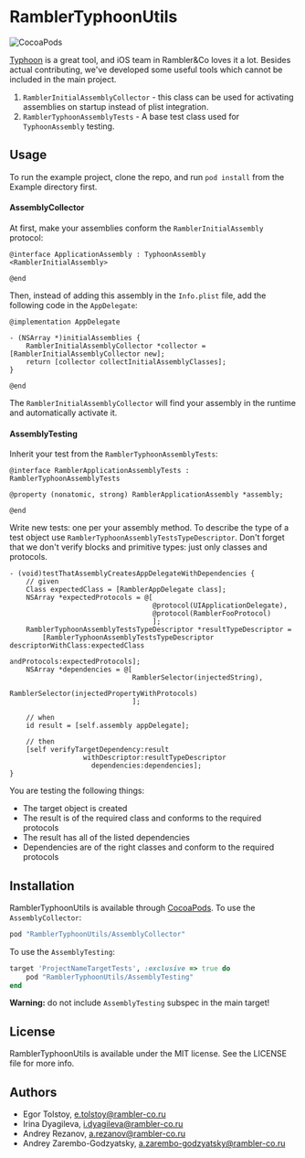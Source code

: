 # RamblerTyphoonUtils

![CocoaPods](https://cocoapod-badges.herokuapp.com/v/RamblerTyphoonUtils/badge.png)

[Typhoon](https://github.com/appsquickly/Typhoon) is a great tool, and iOS team in Rambler&Co loves it a lot. Besides actual contributing, we've developed some useful tools which cannot be included in the main project.

1. `RamblerInitialAssemblyCollector` - this class can be used for activating assemblies on startup instead of plist integration.
2. `RamblerTyphoonAssemblyTests` - A base test class used for `TyphoonAssembly` testing.

## Usage

To run the example project, clone the repo, and run `pod install` from the Example directory first.

#### AssemblyCollector

At first, make your assemblies conform the `RamblerInitialAssembly` protocol:

```objc
@interface ApplicationAssembly : TyphoonAssembly <RamblerInitialAssembly>

@end
```

Then, instead of adding this assembly in the `Info.plist` file, add the following code in the `AppDelegate`:

```objc
@implementation AppDelegate

- (NSArray *)initialAssemblies {
    RamblerInitialAssemblyCollector *collector = [RamblerInitialAssemblyCollector new];
    return [collector collectInitialAssemblyClasses];
}

@end
```

The `RamblerInitialAssemblyCollector` will find your assembly in the runtime and automatically activate it.

#### AssemblyTesting

Inherit your test from the `RamblerTyphoonAssemblyTests`:

```objc
@interface RamblerApplicationAssemblyTests : RamblerTyphoonAssemblyTests

@property (nonatomic, strong) RamblerApplicationAssembly *assembly;

@end
```

Write new tests: one per your assembly method. To describe the type of a test object use `RamblerTyphoonAssemblyTestsTypeDescriptor`. Don't forget that we don't verify blocks and primitive types: just only classes and protocols.

```objc
- (void)testThatAssemblyCreatesAppDelegateWithDependencies {
    // given
    Class expectedClass = [RamblerAppDelegate class];
    NSArray *expectedProtocols = @[
                                   @protocol(UIApplicationDelegate),
                                   @protocol(RamblerFooProtocol)
                                   ];
    RamblerTyphoonAssemblyTestsTypeDescriptor *resultTypeDescriptor =
        [RamblerTyphoonAssemblyTestsTypeDescriptor descriptorWithClass:expectedClass
                                                          andProtocols:expectedProtocols];
    NSArray *dependencies = @[
                              RamblerSelector(injectedString),
                              RamblerSelector(injectedPropertyWithProtocols)
                              ];

    // when
    id result = [self.assembly appDelegate];

    // then
    [self verifyTargetDependency:result
                  withDescriptor:resultTypeDescriptor
                    dependencies:dependencies];
}
```

You are testing the following things:
- The target object is created
- The result is of the required class and conforms to the required protocols
- The result has all of the listed dependencies
- Dependencies are of the right classes and conform to the required protocols

## Installation

RamblerTyphoonUtils is available through [CocoaPods](http://cocoapods.org). To use the `AssemblyCollector`:

```ruby
pod "RamblerTyphoonUtils/AssemblyCollector"
```

To use the `AssemblyTesting`:

```ruby
target 'ProjectNameTargetTests', :exclusive => true do
    pod "RamblerTyphoonUtils/AssemblyTesting"
end 
```

**Warning:** do not include `AssemblyTesting` subspec in the main target!

## License

RamblerTyphoonUtils is available under the MIT license. See the LICENSE file for more info.

## Authors

- Egor Tolstoy, e.tolstoy@rambler-co.ru
- Irina Dyagileva, i.dyagileva@rambler-co.ru
- Andrey Rezanov, a.rezanov@rambler-co.ru
- Andrey Zarembo-Godzyatsky, a.zarembo-godzyatsky@rambler-co.ru
